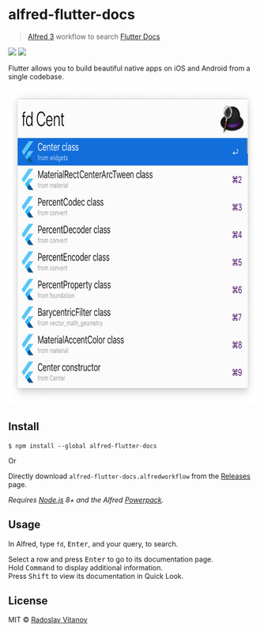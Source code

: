 # alfred-flutter-docs

> [Alfred 3](https://www.alfredapp.com) workflow to search [Flutter Docs](https://docs.flutter.io/)

[![](https://img.shields.io/npm/v/alfred-flutter-docs.svg)](https://www.npmjs.com/package/alfred-flutter-docs)
[![](https://img.shields.io/npm/dt/alfred-flutter-docs.svg)](https://www.npmjs.com/package/alfred-flutter-docs)

Flutter allows you to build beautiful native apps on iOS and Android from a single codebase.

<img src="media/screenshot.png" width="694" height="640">


## Install

```
$ npm install --global alfred-flutter-docs
```

Or

Directly download `alfred-flutter-docs.alfredworkflow` from the [Releases](https://github.com/Sh1d0w/alfred-flutter-docs/releases) page.

*Requires [Node.js](https://nodejs.org) 8+ and the Alfred [Powerpack](https://www.alfredapp.com/powerpack/).*

## Usage

In Alfred, type `fd`, <kbd>Enter</kbd>, and your query, to search.

Select a row and press <kbd>Enter</kbd> to go to its documentation page.<br>
Hold <kbd>Command</kbd> to display additional information.<br>
Press <kbd>Shift</kbd> to view its documentation in Quick Look.

## License

MIT © [Radoslav Vitanov](https://github.com/Sh1d0w)
